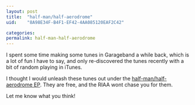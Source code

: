 ```yaml
---
layout: post
title:  "half-man/half-aerodrome"
uid:	"8A98E34F-B4F1-EF42-4AA085120EAF2C42"

categories: 
permalink: half-man-half-aerodrome
---
```

I spent some time making some tunes in Garageband a while back, which is a lot of fun I have to say, and only re-discovered the tunes recently with a bit of random playing in iTunes.

I thought I would unleash these tunes out under the <A href="http://www.markdrew.co.uk/blog/page.cfm/music">half-man/half-aerodrome EP</a>. They are free, and the RIAA wont chase you for them.

Let me know what you think!